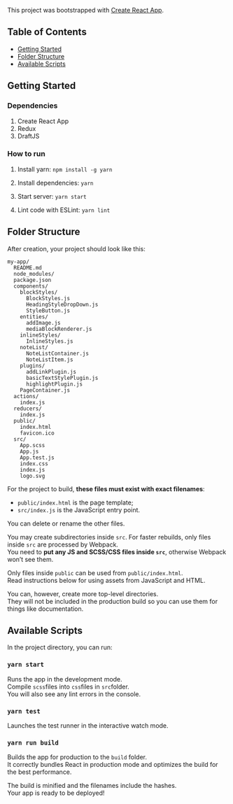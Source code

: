 This project was bootstrapped with [Create React App](https://github.com/facebookincubator/create-react-app).

## Table of Contents
- [Getting Started](#getting-started)
- [Folder Structure](#folder-structure)
- [Available Scripts](#available-scripts)

## Getting Started
### Dependencies
1. Create React App
2. Redux
3. DraftJS

### How to run
1. Install yarn: `npm install -g yarn`

2. Install dependencies: `yarn`

3. Start server: `yarn start`

4. Lint code with ESLint: `yarn lint`

## Folder Structure

After creation, your project should look like this:

```
my-app/
  README.md
  node_modules/
  package.json
  components/
    blockStyles/
      BlockStyles.js
      HeadingStyleDropDown.js
      StyleButton.js
    entities/
      addImage.js
      mediaBlockRenderer.js
    inlineStyles/
      InlineStyles.js
    noteList/
      NoteListContainer.js
      NoteListItem.js
    plugins/
      addLinkPlugin.js
      basicTextStylePlugin.js
      highlightPlugin.js
    PageContainer.js
  actions/
    index.js
  reducers/
    index.js
  public/
    index.html
    favicon.ico
  src/
    App.scss
    App.js
    App.test.js
    index.css
    index.js
    logo.svg
```

For the project to build, **these files must exist with exact filenames**:

* `public/index.html` is the page template;
* `src/index.js` is the JavaScript entry point.

You can delete or rename the other files.

You may create subdirectories inside `src`. For faster rebuilds, only files inside `src` are processed by Webpack.<br>
You need to **put any JS and SCSS/CSS files inside `src`**, otherwise Webpack won’t see them.

Only files inside `public` can be used from `public/index.html`.<br>
Read instructions below for using assets from JavaScript and HTML.

You can, however, create more top-level directories.<br>
They will not be included in the production build so you can use them for things like documentation.

## Available Scripts

In the project directory, you can run:

### `yarn start`

Runs the app in the development mode.<br>
Compile `scss`files into `css`files in `src`folder.<br>
You will also see any lint errors in the console.

### `yarn test`

Launches the test runner in the interactive watch mode.

### `yarn run build`

Builds the app for production to the `build` folder.<br>
It correctly bundles React in production mode and optimizes the build for the best performance.

The build is minified and the filenames include the hashes.<br>
Your app is ready to be deployed!
